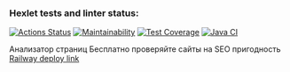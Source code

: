 ### Hexlet tests and linter status:
[![Actions Status](https://github.com/Aljustal/java-project-72/workflows/hexlet-check/badge.svg)](https://github.com/Aljustal/java-project-72/actions)
[![Maintainability](https://api.codeclimate.com/v1/badges/e6e9db6fef21b98b9a87/maintainability)](https://codeclimate.com/github/Aljustal/java-project-72/maintainability)
[![Test Coverage](https://api.codeclimate.com/v1/badges/e6e9db6fef21b98b9a87/test_coverage)](https://codeclimate.com/github/Aljustal/java-project-72/test_coverage)
[![Java CI](https://github.com/Aljustal/java-project-72/actions/workflows/main.yml/badge.svg)](https://github.com/Aljustal/java-project-72/actions/workflows/main.yml)



Анализатор страниц
Бесплатно проверяйте сайты на SEO пригодность
[Railway deploy link](https://java-project-72-production-09b4.up.railway.app/)
